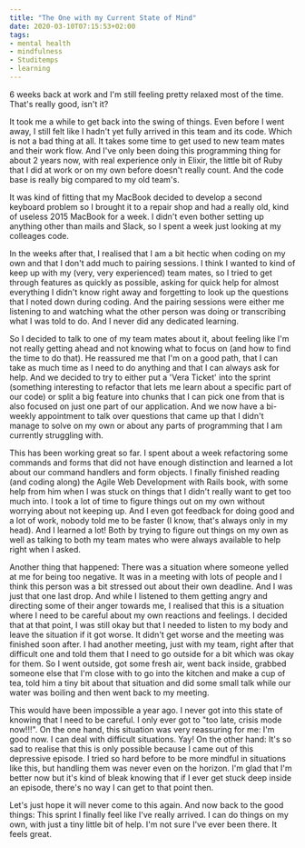 ```yaml
---
title: "The One with my Current State of Mind"
date: 2020-03-10T07:15:53+02:00
tags:
- mental health
- mindfulness
- Studitemps
- learning
---
```


6 weeks back at work and I'm still feeling pretty relaxed most of the time. That's really good, isn't it?

It took me a while to get back into the swing of things. Even before I went away, I still felt like I hadn't yet fully arrived in this team and its code. Which is not a bad thing at all. It takes some time to get used to new team mates and their work flow. And I've only been doing this programming thing for about 2 years now, with real experience only in Elixir, the little bit of Ruby that I did at work or on my own before doesn't really count. And the code base is really big compared to my old team's.

It was kind of fitting that my MacBook decided to develop a second keyboard problem so I brought it to a repair shop and had a really old, kind of useless 2015 MacBook for a week. I didn't even bother setting up anything other than mails and Slack, so I spent a week just looking at my colleages code.

In the weeks after that, I realised that I am a bit hectic when coding on my own and that I don't add much to pairing sessions. I think I wanted to kind of keep up with my (very, very experienced) team mates, so I tried to get through features as quickly as possible, asking for quick help for almost everything I didn't know right away and forgetting to look up the questions that I noted down during coding. And the pairing sessions were either me listening to and watching what the other person was doing or transcribing what I was told to do. And I never did any dedicated learning.

So I decided to talk to one of my team mates about it, about feeling like I'm not really getting ahead and not knowing what to focus on (and how to find the time to do that). He reassured me that I'm on a good path, that I can take as much time as I need to do anything and that I can always ask for help. And we decided to try to either put a 'Vera Ticket' into the sprint (something interesting to refactor that lets me learn about a specific part of our code) or split a big feature into chunks that I can pick one from that is also focused on just one part of our application. And we now have a bi-weekly appointment to talk over questions that came up that I didn't manage to solve on my own or about any parts of programming that I am currently struggling with.

This has been working great so far. I spent about a week refactoring some commands and forms that did not have enough distinction and learned a lot about our command handlers and form objects. I finally finished reading (and coding along) the Agile Web Development with Rails book, with some help from him when I was stuck on things that I didn't really want to get too much into. I took a lot of time to figure things out on my own without worrying about not keeping up. And I even got feedback for doing good and a lot of work, nobody told me to be faster (I know, that's always only in my head). And I learned a lot! Both by trying to figure out things on my own as well as talking to both my team mates who were always available to help right when I asked.

Another thing that happened: There was a situation where someone yelled at me for being too negative. It was in a meeting with lots of people and I think this person was a bit stressed out about their own deadline. And I was just that one last drop. And while I listened to them getting angry and directing some of their anger towards me, I realised that this is a situation where I need to be careful about my own reactions and feelings. I decided that at that point, I was still okay but that I needed to listen to my body and leave the situation if it got worse. It didn't get worse and the meeting was finished soon after. I had another meeting, just with my team, right after that difficult one and told them that I need to go outside for a bit which was okay for them. So I went outside, got some fresh air, went back inside, grabbed someone else that I'm close with to go into the kitchen and make a cup of tea, told him a tiny bit about that situation and did some small talk while our water was boiling and then went back to my meeting.

This would have been impossible a year ago. I never got into this state of knowing that I need to be careful. I only ever got to "too late, crisis mode now!!!". On the one hand, this situation was very reassuring for me: I'm good now. I can deal with difficult situations. Yay! On the other hand: It's so sad to realise that this is only possible because I came out of this depressive episode. I tried so hard before to be more mindful in situations like this, but handling them was never even on the horizon. I'm glad that I'm better now but it's kind of bleak knowing that if I ever get stuck deep inside an episode, there's no way I can get to that point then.

Let's just hope it will never come to this again. And now back to the good things: This sprint I finally feel like I've really arrived. I can do things on my own, with just a tiny little bit of help. I'm not sure I've ever been there. It feels great.